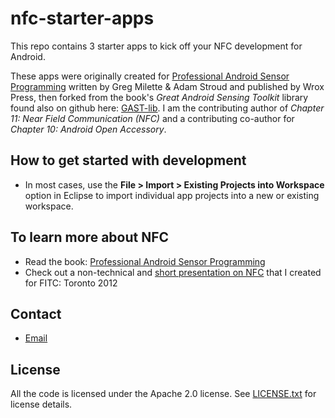 nfc-starter-apps
================

This repo contains 3 starter apps to kick off your NFC development for Android.

These apps were originally created for [Professional Android Sensor Programming](http://www.wiley.com/WileyCDA/WileyTitle/productCd-1118183487.html) written by Greg Milette & Adam Stroud and published by Wrox Press, then forked from the book's _Great Android Sensing Toolkit_ library found also on github here: [GAST-lib](https://github.com/pchen/gast-lib). I am the contributing author of _Chapter 11: Near Field Communication (NFC)_ and a contributing co-author for _Chapter 10: Android Open Accessory_.


## How to get started with development

* In most cases, use the **File > Import > Existing Projects into Workspace** option in Eclipse to import individual app projects into a new or existing workspace.

## To learn more about NFC

+ Read the book: [Professional Android Sensor Programming](http://www.wiley.com/WileyCDA/WileyTitle/productCd-1118183487.html)
+ Check out a non-technical and [short presentation on NFC](http://prezi.com/-nn2gofxtjmf/nfc-beyond-mobile-payments/) that I created for FITC: Toronto 2012

## Contact
+ [Email](mailto:pearl[at]karma-laboratory.com)

## License

All the code is licensed under the Apache 2.0 license. See [LICENSE.txt](https://github.com/pchen/nfc-starter-apps/blob/master/LICENSE.txt) for license details.
